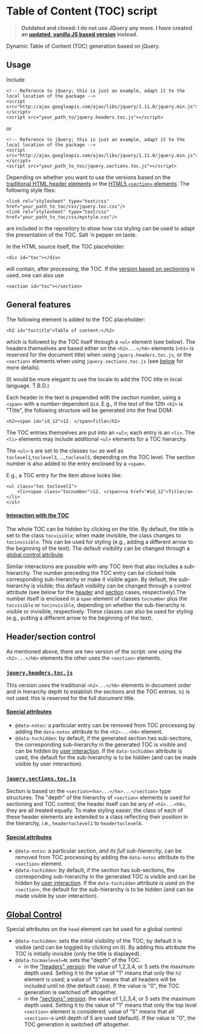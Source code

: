 # Table of Content (TOC) script

> **Outdated and closed: I do not use JQuery any more. I have created an [updated, vanilla JS based version](https://github.com/iherman/doc-toc) instead.**

Dynamic Table of Content (TOC) generation based on jQuery. 

## Usage

Include

	<!-- Reference to jQuery; this is just an example, adapt it to the local location of the package --> 
	<script src="http://ajax.googleapis.com/ajax/libs/jquery/1.11.0/jquery.min.js"></script>
	<script src="your_path_to/jquery.headers.toc.js"></script>

or

	<!-- Reference to jQuery; this is just an example, adapt it to the local location of the package --> 
	<script src="http://ajax.googleapis.com/ajax/libs/jquery/1.11.0/jquery.min.js"></script>
	<script src="your_path_to_toc/jquery.sections.toc.js"></script>

Depending on whether you want to use the versions based on the [traditional HTML header elements](#header) or the [HTML5 ``<section>`` elements](#section). The following style files:

	<link rel="stylesheet" type="text/css" href="your_path_to_toc/css/jquery.toc.css"/>
	<link rel="stylesheet" type="text/css" href="your_path_to_toc/css/mystyle.css"/>

are included in the repository to show how css styling can be used to adapt the presentation of the TOC. Salt 'n pepper on taste.

In the HTML source itself, the TOC placeholder:

	<div id="toc"></div>

will contain, after processing, the TOC. If the [version based on sectioning](#section) is used, one can also use

	<section id="toc"></section>


## General features

The following element is added to the TOC placeholder:

	<h2 id="toctitle">Table of content:</h2>

which is followed by the TOC itself through a `<ul>` element (see below). The headers themselves are based either on the `<h2>...</h6>` elements (`<h1>` is reserved for the document title) when using `jquery.headers.toc.js`, or the `<section>` elements when using `jquery.sections.toc.js` (see [below](#section) for more details). 

(It would be more elegant to use the locale to add the TOC title in local language. T.B.D.)

Each header in the text is prepended with the section number, using a `<span>` with a number-dependent `@id`. E.g., if the text of the 12th `<h2>` is "Title", the following structure will be generated into the final DOM:

	<h2><span id="id_12">12. </span>Title</h2>

The TOC entries themselves are put into an `<ul>`; each entry is an `<li>`. The `<li>` elements may include additional `<ul>` elements for a TOC hierarchy. 

The `<ul>`-s are set to the classes `toc` as well as `toclevel1`,`toclevel3`, ...,`toclevel5`, depending on the TOC level. The section number is also added to the entry enclosed by a ``<spam>``. 

E.g., a TOC entry for the item above looks like:

	<ul class="toc toclevel1">
		<li><span class="tocnumber">12. </span><a href="#id_12">Title</a></li>
	</ul>
	
#### [Interaction with the TOC](id:interaction)

The whole TOC can be hidden by clicking on the title. By default, the title is set to the class `tocvisible`; when made invisible, the class changes to `tocinvisible`. This can be used for styling (e.g., adding a different arrow to the beginning of the text). The default visibility can be changed through a [global control attribute](#globalcontrol).

Similar interactions are possible with any TOC item that also includes a sub-hierarchy. The number preceding the TOC entry can be clicked hide corresponding sub-hierarchy or make it visible again. By default, the sub-hierarchy is visible; this default visibility can be changed through a control attribute (see below for the [header](#headercontrol) and [section](#sectioncontrol) cases, respectively).The number itself is enclosed in a `span` element of classes `tocnumber` plus the `tocvisible` or `tocinvisible`, depending on whether the sub-hierarchy is visible or invisible, respectively. These classes can also be used for styling (e.g., putting a different arrow to the beginning of the text). 

## Header/section control

As mentioned above, there are two version of the script: one using the `<h2>...</h6>` elements the other uses the `<section>` elements.

### [`jquery.headers.toc.js`](id:header)
This version uses the traditional `<h2>...</h6>` elements in document order and in hierarchy depth to establish the sections and the TOC entries. `h1` is not used: this is reserved for the full document title.

#### [Special attributes](id:headercontrol)

* `@data-notoc`: a particular entry can be removed from TOC processing by adding the ``data-notoc`` attribute to the `<h2>...<h6>` element.
* ``@data-tochidden``: by default, if the generated section has sub-sections, the corresponding sub-hierarchy in the generated TOC is visible and can be hidden by [user interaction](#interaction). If the ``data-tochidden`` attribute is used, the default for the sub-hierarchy is to be hidden (and can be made visible by user interaction).

### [`jquery.sections.toc.js`](id:section)

Section is based on the `<section><hx>...</hx>...</section>` type structures. The "depth" of the hierarchy of `<section>` elements is used for sectioning and TOC control; the header itself can be any of `<h1>...<h6>`, they are all treated equally. To make styling easier, the class of each of these header elements are extended to a class reflecting their position in the hierarchy, i.e., `headertoclevel1` to `headertoclevel6`.

#### [Special attributes](id:sectioncontrol)

* `@data-notoc`: a particular section, *and its full sub-hierarchy*, can be removed from TOC processing by adding the `data-notoc` attribute to the `<section>` element.
* `@data-tochidden`: by default, if the section has sub-sections, the corresponding sub-hierarchy in the generated TOC is visible and can be hidden by [user interaction](#interaction). If the ``data-tochidden`` attribute is used on the ``<section>``, the default for the sub-hierarchy is to be hidden (and can be made visible by user interaction).

## [Global Control](id:globalcontrol)

Special attributes on the ``head`` element can be used for a global control:

* `@data-tochidden`: sets the initial visibility of the TOC; by default it is visible (and can be toggled by clicking on it). By adding this attribute the TOC is initially invisible (only the title is displayed).
* `@data-tocmaxlevel=N`: sets the "depth" of the TOC. 
	* in the ["headers" version](#header): the value of 1,2,3,4, or 5 sets the maximum depth used. Setting it to the value of "1" means that only the `h2` element is used; a value of "5" means that all headers will be included until `h6` (the default case). If the value is "0", the TOC generation is switched off altogether. 
	* in the ["sections" version](#section): the value of 1,2,3,4, or 5 sets the maximum depth used. Setting it to the value of "1" means that only the top level `<section>` element is considered; value of "5" means that all `<section>`-s until depth of 5 are used (default). If the value is "0", the TOC generation is switched off altogether. 
